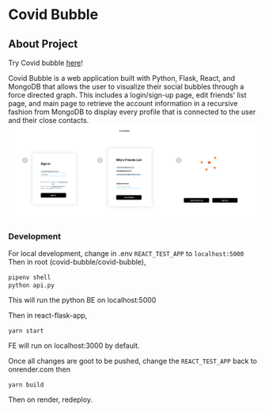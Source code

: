 # Covid Bubble

## About Project
Try Covid bubble [here](https://covid-bubble-app.onrender.com/)!

Covid Bubble is a web application built with Python, Flask, React, and MongoDB that allows the user to visualize their social bubbles through a force directed graph. This includes a login/sign-up page, edit friends' list page, and main page to retrieve the account information in a recursive fashion from MongoDB to display every profile that is connected to the user and their close contacts. 
![Covid Bubble pages](image.png)

### Development
For local development, change in .env
 `REACT_TEST_APP` to `localhost:5000`
Then in root (covid-bubble/covid-bubble), 
```
pipenv shell 
python api.py
```
This will run the python BE on localhost:5000

Then in react-flask-app, 
``` 
yarn start
```
FE will run on localhost:3000 by default.

Once all changes are goot to be pushed, change the `REACT_TEST_APP` back to onrender.com 
then
```
yarn build
```
Then on render, redeploy.